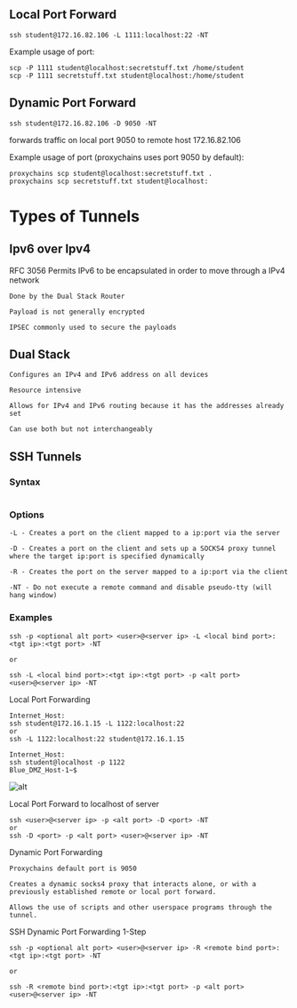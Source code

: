 ## Local Port Forward
```
ssh student@172.16.82.106 -L 1111:localhost:22 -NT
```

Example usage of port:
```
scp -P 1111 student@localhost:secretstuff.txt /home/student
scp -P 1111 secretstuff.txt student@localhost:/home/student
```

## Dynamic Port Forward
```
ssh student@172.16.82.106 -D 9050 -NT
```
forwards traffic on local port 9050 to remote host 172.16.82.106

Example usage of port (proxychains uses port 9050 by default):
```
proxychains scp student@localhost:secretstuff.txt .
proxychains scp secretstuff.txt student@localhost:
```

# Types of Tunnels

## Ipv6 over Ipv4

RFC 3056
    Permits IPv6 to be encapsulated in order to move through a IPv4 network

    Done by the Dual Stack Router

    Payload is not generally encrypted

    IPSEC commonly used to secure the payloads

## Dual Stack
    Configures an IPv4 and IPv6 address on all devices

    Resource intensive

    Allows for IPv4 and IPv6 routing because it has the addresses already set

    Can use both but not interchangeably

## SSH Tunnels

### Syntax
```

```
### Options
    -L - Creates a port on the client mapped to a ip:port via the server

    -D - Creates a port on the client and sets up a SOCKS4 proxy tunnel where the target ip:port is specified dynamically

    -R - Creates the port on the server mapped to a ip:port via the client

    -NT - Do not execute a remote command and disable pseudo-tty (will hang window)

### Examples

```
ssh -p <optional alt port> <user>@<server ip> -L <local bind port>:<tgt ip>:<tgt port> -NT

or

ssh -L <local bind port>:<tgt ip>:<tgt port> -p <alt port> <user>@<server ip> -NT
```
Local Port Forwarding



```
Internet_Host:
ssh student@172.16.1.15 -L 1122:localhost:22
or
ssh -L 1122:localhost:22 student@172.16.1.15
```
```
Internet_Host:
ssh student@localhost -p 1122
Blue_DMZ_Host-1~$
```
![alt](https://git.cybbh.space/net/public/-/raw/master/networking/modules/08_tunneling/assets/images/local1.png)

Local Port Forward to localhost of server

```
ssh <user>@<server ip> -p <alt port> -D <port> -NT
or
ssh -D <port> -p <alt port> <user>@<server ip> -NT
```
Dynamic Port Forwarding


    Proxychains default port is 9050

    Creates a dynamic socks4 proxy that interacts alone, or with a previously established remote or local port forward.

    Allows the use of scripts and other userspace programs through the tunnel.

SSH Dynamic Port Forwarding 1-Step

```
ssh -p <optional alt port> <user>@<server ip> -R <remote bind port>:<tgt ip>:<tgt port> -NT

or

ssh -R <remote bind port>:<tgt ip>:<tgt port> -p <alt port> <user>@<server ip> -NT
```
